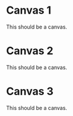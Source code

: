 # Canvas 1
<canvas id="canvas_1">This should be a canvas.</canvas>

# Canvas 2
<canvas id="canvas_2">This should be a canvas.</canvas>

# Canvas 3
<canvas id="canvas_3">This should be a canvas.</canvas>

<script src="multi_canvas.js" defer></script>
